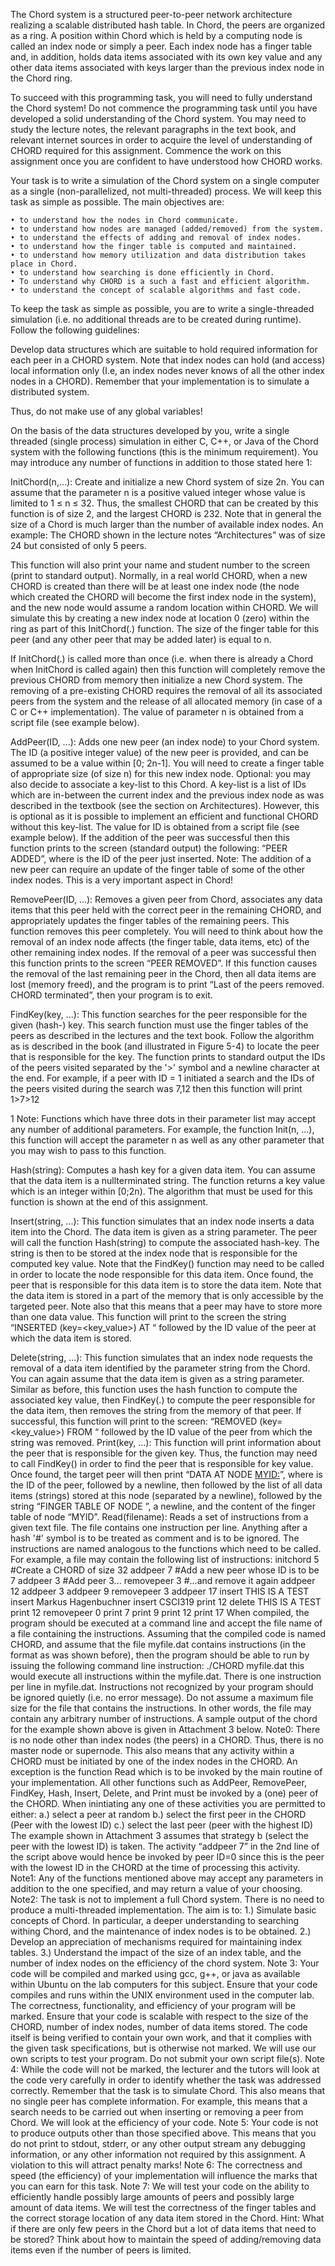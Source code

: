 The Chord system is a structured peer-to-peer network architecture realizing a scalable distributed hash table. In
Chord, the peers are organized as a ring. A position within Chord which is held by a computing node is called an
index node or simply a peer. Each index node has a finger table and, in addition, holds data items associated with
its own key value and any other data items associated with keys larger than the previous index node in the Chord
ring.

To succeed with this programming task, you will need to fully understand the Chord system! Do not commence
the programming task until you have developed a solid understanding of the Chord system. You may need
to study the lecture notes, the relevant paragraphs in the text book, and relevant internet sources in order to
acquire the level of understanding of CHORD required for this assignment. Commence the work on this
assignment once you are confident to have understood how CHORD works.

Your task is to write a simulation of the Chord system on a single computer as a single (non-parallelized, not
multi-threaded) process. We will keep this task as simple as possible. The main objectives are:

	• to understand how the nodes in Chord communicate.
	• to understand how nodes are managed (added/removed) from the system.
	• to understand the effects of adding and removal of index nodes.
	• to understand how the finger table is computed and maintained.
	• to understand how memory utilization and data distribution takes place in Chord.
	• to understand how searching is done efficiently in Chord.
	• To understand why CHORD is a such a fast and efficient algorithm.
	• to understand the concept of scalable algorithms and fast code.
	
To keep the task as simple as possible, you are to write a single-threaded simulation (i.e. no additional threads
are to be created during runtime). Follow the following guidelines:

Develop data structures which are suitable to hold required information for each peer in a CHORD system. Note
that index nodes can hold (and access) local information only (I.e, an index nodes never knows of all the other
index nodes in a CHORD). Remember that your implementation is to simulate a distributed system.

Thus, do not make use of any global variables!

On the basis of the data structures developed by you, write a single threaded (single process) simulation in either
C, C++, or Java of the Chord system with the following functions (this is the minimum requirement). You may
introduce any number of functions in addition to those stated here 1:

InitChord(n,...): Create and initialize a new Chord system of size 2n. You can assume that the parameter
n is a positive valued integer whose value is limited to 1 ≤ n ≤ 32. Thus, the smallest CHORD that can be created
by this function is of size 2, and the largest CHORD is 232. Note that in general the size of a Chord is much larger
than the number of available index nodes. An example: The CHORD shown in the lecture notes “Architectures”
was of size 24 but consisted of only 5 peers.

This function will also print your name and student number to the screen (print to standard output). Normally, in
a real world CHORD, when a new CHORD is created than there will be at least one index node (the node which
created the CHORD will become the first index node in the system), and the new node would assume a random
location within CHORD. We will simulate this by creating a new index node at location 0 (zero) within the ring
as part of this InitChord(.) function. The size of the finger table for this peer (and any other peer that may
be added later) is equal to n.


If InitChord(.) is called more than once (i.e. when there is already a Chord when InitChord is called again)
then this function will completely remove the previous CHORD from memory then initialize a new Chord
system. The removing of a pre-existing CHORD requires the removal of all its associated peers from the system
and the release of all allocated memory (in case of a C or C++ implementation).
The value of parameter n is obtained from a script file (see example below).


AddPeer(ID, ...): Adds one new peer (an index node) to your Chord system. The ID (a positive integer
value) of the new peer is provided, and can be assumed to be a value within [0; 2n-1]. You will need to create a
finger table of appropriate size (of size n) for this new index node. Optional: you may also decide to associate a
key-list to this Chord. A key-list is a list of IDs which are in-between the current index and the previous index
node as was described in the textbook (see the section on Architectures). However, this is optional as it is
possible to implement an efficient and functional CHORD without this key-list. The value for ID is obtained
from a script file (see example below). If the addition of the peer was successful then this function prints to the
screen (standard output) the following: “PEER <ID> ADDED”, where <ID> is the ID of the peer just inserted.
Note: The addition of a new peer can require an update of the finger table of some of the other index nodes. This
is a very important aspect in Chord!

RemovePeer(ID, ...): Removes a given peer from Chord, associates any data items that this peer held
with the correct peer in the remaining CHORD, and appropriately updates the finger tables of the remaining
peers. This function removes this peer completely. You will need to think about how the removal of an index
node affects (the finger table, data items, etc) of the other remaining index nodes. If the removal of a peer was
successful then this function prints to the screen “PEER <ID> REMOVED”. If this function causes the removal
of the last remaining peer in the Chord, then all data items are lost (memory freed), and the program is to print
“Last of the peers removed. CHORD terminated”, then your program is to exit.

FindKey(key, ...): This function searches for the peer responsible for the given (hash-) key. This search
function must use the finger tables of the peers as described in the lectures and the text book. Follow the
algorithm as is described in the book (and illustrated in Figure 5-4) to locate the peer that is responsible for the
key. The function prints to standard output the IDs of the peers visited separated by the '>' symbol and a newline
character at the end. For example, if a peer with ID = 1 initiated a search and the IDs of the peers visited during
the search was 7,12 then this function will print 1>7>12

1 Note: Functions which have three dots in their parameter list may accept any number of additional parameters. For
example, the function Init(n, …), this function will accept the parameter n as well as any other parameter that you may
wish to pass to this function.

Hash(string): Computes a hash key for a given data item. You can assume that the data item is a nullterminated
string. The function returns a key value which is an integer within [0;2n). The algorithm that must be
used for this function is shown at the end of this assignment.

Insert(string, ...): This function simulates that an index node inserts a data item into the Chord. The
data item is given as a string parameter. The peer will call the function Hash(string) to compute the
associated hash-key. The string is then to be stored at the index node that is responsible for the computed key
value. Note that the FindKey() function may need to be called in order to locate the node responsible for this
data item. Once found, the peer that is responsible for this data item is to store the data item. Note that the data
item is stored in a part of the memory that is only accessible by the targeted peer. Note also that this means that a
peer may have to store more than one data value. This function will print to the screen the string “INSERTED
<string> (key=<key_value>) AT “ followed by the ID value of the peer at which the data item is stored.

Delete(string, ...): This function simulates that an index node requests the removal of a data item
identified by the parameter string from the Chord. You can again assume that the data item is given as a string
parameter. Similar as before, this function uses the hash function to compute the associated key value, then
FindKey(.) to compute the peer responsible for the data item, then removes the string from the memory of that
peer. If successful, this function will print to the screen: “REMOVED <string> (key=<key_value>) FROM “
followed by the ID value of the peer from which the string was removed.
Print(key, ...): This function will print information about the peer that is responsible for the given key.
Thus, the function may need to call FindKey() in order to find the peer that is responsible for key value. Once
found, the target peer will then print “DATA AT NODE <MYID:>”, where <MYID> is the ID of the peer,
followed by a newline, then followed by the list of all data items (strings) stored at this node (separated by a
newline), followed by the string “FINGER TABLE OF NODE <MYID>”, a newline, and the content of the
finger table of node “MYID”.
Read(filename): Reads a set of instructions from a given text file. The file contains one instruction per
line. Anything after a hash '#' symbol is to be treated as comment and is to be ignored. The instructions are
named analogous to the functions which need to be called. For example, a file may contain the following list of
instructions:
initchord 5 #Create a CHORD of size 32
addpeer 7 #Add a new peer whose ID is to be 7
addpeer 3 #Add peer 3...
removepeer 3 #...and remove it again
addpeer 12
addpeer 3
addpeer 9
removepeer 3
addpeer 17
insert THIS IS A TEST
insert Markus Hagenbuchner
insert CSCI319
print 12
delete THIS IS A TEST
print 12
removepeer 0
print 7
print 9
print 12
print 17
When compiled, the program should be executed at a command line and accept the file name of a file containing
the instructions. Assuming that the compiled code is named CHORD, and assume that the file myfile.dat
contains instructions (in the format as was shown before), then the program should be able to run by issuing the
following command line instruction:
./CHORD myfile.dat
this would execute all instructions within the myfile.dat. There is one instruction per line in myfile.dat.
Instructions not recognized by your program should be ignored quietly (i.e. no error message). Do not assume a
maximum file size for the file that contains the instructions. In other words, the file may contain any arbitrary
number of instructions.
A sample output of the chord for the example shown above is given in Attachment 3 below.
Note0: There is no node other than index nodes (the peers) in a CHORD. Thus, there is no master node or
supernode. This also means that any activity within a CHORD must be initiated by one of the index nodes in the
CHORD. An exception is the function Read which is to be invoked by the main routine of your implementation.
All other functions such as AddPeer, RemovePeer, FindKey, Hash, Insert, Delete, and Print must be invoked by a
(one) peer of the CHORD. When inintiating any one of these activities you are permitted to either:
a.) select a peer at random
b.) select the first peer in the CHORD (Peer with the lowest ID)
c.) select the last peer (peer with the highest ID)
The example shown in Attachment 3 assumes that strategy b (select the peer with the lowest ID) is taken. The
activity “addpeer 7” in the 2nd line of the script above would hence be invoked by peer ID=0 since this is the
peer with the lowest ID in the CHORD at the time of processing this activity.
Note1: Any of the functions mentioned above may accept any parameters in addition to the one specified, and
may return a value of your choosing.
Note2: The task is not to implement a full Chord system. There is no need to produce a multi-threaded
implementation. The aim is to:
1.) Simulate basic concepts of Chord. In particular, a deeper understanding to searching withing Chord, and
the maintenance of index nodes is to be obtained.
2.) Develop an appreciation of mechanisms required for maintaining index tables.
3.) Understand the impact of the size of an index table, and the number of index nodes on the efficiency of
the chord system.
Note 3: Your code will be compiled and marked using gcc, g++, or java as available within Ubuntu on the lab
computers for this subject. Ensure that your code compiles and runs within the UNIX environment used in the
computer lab. The correctness, functionality, and efficiency of your program will be marked. Ensure that
your code is scalable with respect to the size of the CHORD, number of index nodes, number of data items
stored. The code itself is being verified to contain your own work, and that it complies with the given task
specifications, but is otherwise not marked. We will use our own scripts to test your program. Do not submit
your own script file(s).
Note 4: While the code will not be marked, the lecturer and the tutors will look at the code very carefully in
order to identify whether the task was addressed correctly. Remember that the task is to simulate Chord. This
also means that no single peer has complete information. For example, this means that a search needs to be
carried out when inserting or removing a peer from Chord. We will look at the efficiency of your code.
Note 5: Your code is not to produce outputs other than those specified above. This means that you do not print to
stdout, stderr, or any other output stream any debugging information, or any other information not required by
this assignment. A violation to this will attract penalty marks!
Note 6: The correctness and speed (the efficiency) of your implementation will influence the marks that you can
earn for this task.
Note 7: We will test your code on the ability to efficiently handle possibly large amounts of peers and possibly
large amount of data items. We will test the correctness of the finger tables and the correct storage location of
any data item stored in the Chord.
Hint: What if there are only few peers in the Chord but a lot of data items that need to be stored? Think about
how to maintain the speed of adding/removing data items even if the number of peers is limited.